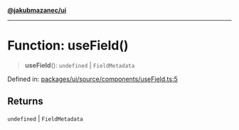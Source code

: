 [**@jakubmazanec/ui**](../README.md)

---

# Function: useField()

> **useField**(): `undefined` \| `FieldMetadata`

Defined in:
[packages/ui/source/components/useField.ts:5](https://github.com/jakubmazanec/tools/blob/b70ba93afff7f67760159378262d2c0b19cfed9e/packages/ui/source/components/useField.ts#L5)

## Returns

`undefined` \| `FieldMetadata`

